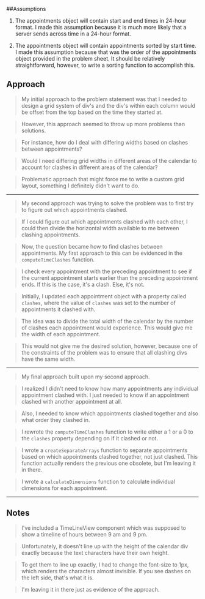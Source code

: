 ##Assumptions

1. The appointments object will contain start and end times in 24-hour format. I made this assumption because it is much more likely that a server sends across time in a 24-hour format. 

2. The appointments object will contain appointments sorted by start time. I made this assumption because that was the order of the appointments object provided in the problem sheet. It should be relatively straightforward, however, to write a sorting function to accomplish this. 

## Approach

>My initial approach to the problem statement was that I needed to design a grid system of div's and the div's within each column would be offset from the top based on the time they started at. 

>However, this approach seemed to throw up more problems than solutions. 

>For instance, how do I deal with differing widths based on clashes between appointments? 

>Would I need differing grid widths in different areas of the calendar to account for clashes in different areas of the calendar?

>Problematic approach that might force me to write a custom grid layout, something I definitely didn't want to do. 

***

>My second approach was trying to solve the problem was to first try to figure out which appointments clashed. 

>If I could figure out which appointments clashed with each other, I could then divide the horizontal width available to me between clashing appointments. 

>Now, the question became how to find clashes between appointments. My first approach to this can be evidenced in the ```computeTimeClashes``` function. 

>I check every appointment with the preceding appointment to see if the current appointment starts earlier than the preceding appointment ends. If this is the case, it's a clash. Else, it's not. 

>Initially, I updated each appointment object with a property called ```clashes```, where the value of ```clashes``` was set to the number of appointments it clashed with. 

>The idea was to divide the total width of the calendar by the number of clashes each appointment would experience. This would give me the width of each appointment. 

>This would not give me the desired solution, however, because one of the constraints of the problem was to ensure that all clashing divs have the same width. 

***

>My final approach built upon my second approach. 

>I realized I didn't need to know how many appointments any individual appointment clashed with. I just needed to know if an appointment clashed with another appointment at all. 

>Also, I needed to know which appointments clashed together and also what order they clashed in. 

>I rewrote the ```computeTimeClashes``` function to write either a 1 or a 0 to the ```clashes``` property depending on if it clashed or not. 

>I wrote a ```createSeparateArrays``` function to separate appointments based on which appointments clashed together, not just clashed. This function actually renders the previous one obsolete, but I'm leaving it in there. 

>I wrote a ```calculateDimensions``` function to calculate individual dimensions for each appointment. 

***

## Notes

>I've included a TimeLineView component which was supposed to show a timeline of hours between 9 am and 9 pm. 

>Unfortunately, it doesn't line up with the height of the calendar div exactly because the text characters have their own height. 

>To get them to line up exactly, I had to change the font-size to 1px, which renders the characters almost invisible. If you see dashes on the left side, that's what it is. 

>I'm leaving it in there just as evidence of the approach.